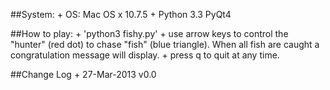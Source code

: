 ##System:
    + OS: Mac OS x 10.7.5
    + Python 3.3 PyQt4

##How to play:
    + 'python3 fishy.py'
    + use arrow keys to control the "hunter" (red dot) to chase "fish" (blue triangle). When all fish are caught a congratulation message will display.
    + press q to quit at any time. 


##Change Log
    + 27-Mar-2013  v0.0
